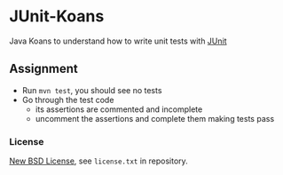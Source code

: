 # JUnit-Koans
Java Koans to understand how to write unit tests with [JUnit](http://junit.org/)

## Assignment ##

* Run `mvn test`, you should see no tests
* Go through the test code
  * its assertions are commented and incomplete
  * uncomment the assertions and complete them making tests pass

### License ###
[New BSD License](http://opensource.org/licenses/bsd-license.php), see `license.txt` in repository.
